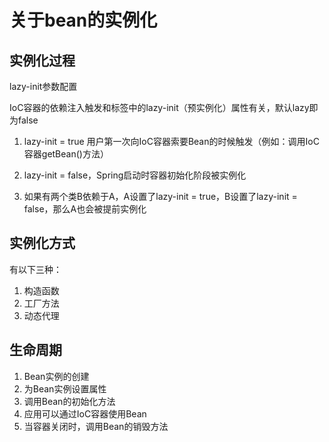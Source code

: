 # 关于bean的实例化

## 实例化过程

lazy-init参数配置

IoC容器的依赖注入触发和<bean>标签中的lazy-init（预实例化）属性有关，默认lazy即为false

1. lazy-init = true 用户第一次向IoC容器索要Bean的时候触发（例如：调用IoC容器getBean()方法）

2. lazy-init = false，Spring启动时容器初始化阶段被实例化

3. 如果有两个类B依赖于A，A设置了lazy-init = true，B设置了lazy-init = false，那么A也会被提前实例化

## 实例化方式

有以下三种：

1. 构造函数
1. 工厂方法
1. 动态代理

## 生命周期

1. Bean实例的创建
2. 为Bean实例设置属性
3. 调用Bean的初始化方法
4. 应用可以通过IoC容器使用Bean
5. 当容器关闭时，调用Bean的销毁方法